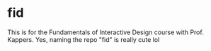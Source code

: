 # fid
This is for the Fundamentals of Interactive Design course with Prof. Kappers. 
Yes, naming the repo "fid" is really cute lol
